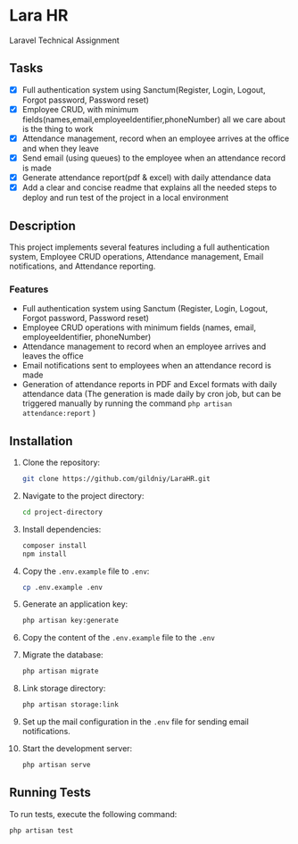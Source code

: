 # Lara HR
Laravel Technical Assignment

## Tasks
- [x] Full authentication system using Sanctum(Register, Login, Logout, Forgot password, Password reset)
- [x] Employee CRUD, with minimum fields(names,email,employeeIdentifier,phoneNumber) all we care about is the thing to work
- [x] Attendance management, record when an employee arrives at the office and when they leave
- [x] Send email (using queues) to the employee when an attendance record is made
- [x] Generate attendance report(pdf & excel) with daily attendance data
- [x] Add a clear and concise readme that explains all the needed steps to deploy and run test of the project in a local environment

## Description
This project implements several features including a full authentication system, Employee CRUD operations, Attendance management, Email notifications, and Attendance reporting.

### Features
- Full authentication system using Sanctum (Register, Login, Logout, Forgot password, Password reset)
- Employee CRUD operations with minimum fields (names, email, employeeIdentifier, phoneNumber)
- Attendance management to record when an employee arrives and leaves the office
- Email notifications sent to employees when an attendance record is made
- Generation of attendance reports in PDF and Excel formats with daily attendance data (The generation is made daily by cron job, but can be triggered manually by running the command `php artisan attendance:report` )

## Installation

1. Clone the repository:
    ```bash
    git clone https://github.com/gildniy/LaraHR.git
    ```

2. Navigate to the project directory:
    ```bash
    cd project-directory
    ```

3. Install dependencies:
    ```bash
    composer install
    npm install
    ```

4. Copy the `.env.example` file to `.env`:
    ```bash
    cp .env.example .env
    ```

5. Generate an application key:
    ```bash
    php artisan key:generate
    ```

6. Copy the content of the `.env.example` file to the `.env`

7. Migrate the database:
    ```bash
    php artisan migrate
    ```

8. Link storage directory:
    ```bash
    php artisan storage:link
    ```

9. Set up the mail configuration in the `.env` file for sending email notifications.

10. Start the development server:
    ```bash
    php artisan serve
    ```

## Running Tests

To run tests, execute the following command:

```bash
php artisan test
